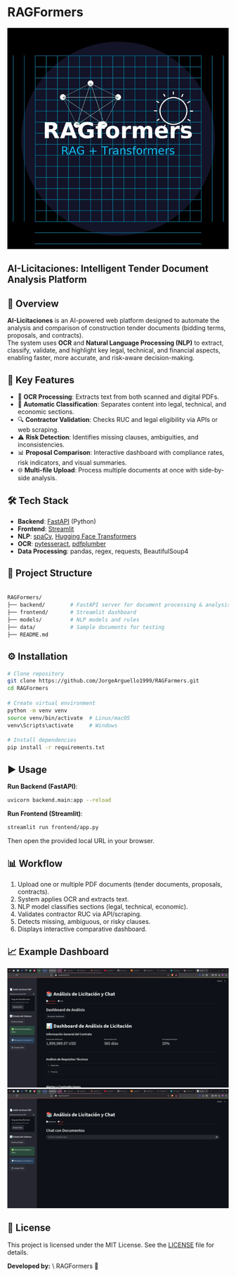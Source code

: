 # RAGFormers 

![RAGFormers icon](image.png)

## AI-Licitaciones: Intelligent Tender Document Analysis Platform

## 📌 Overview
**AI-Licitaciones** is an AI-powered web platform designed to automate the analysis and comparison of construction tender documents (bidding terms, proposals, and contracts).  
The system uses **OCR** and **Natural Language Processing (NLP)** to extract, classify, validate, and highlight key legal, technical, and financial aspects, enabling faster, more accurate, and risk-aware decision-making.

## 🚀 Key Features
- 📄 **OCR Processing**: Extracts text from both scanned and digital PDFs.  
- 🧠 **Automatic Classification**: Separates content into legal, technical, and economic sections.  
- 🔍 **Contractor Validation**: Checks RUC and legal eligibility via APIs or web scraping.  
- ⚠️ **Risk Detection**: Identifies missing clauses, ambiguities, and inconsistencies.  
- 📊 **Proposal Comparison**: Interactive dashboard with compliance rates, risk indicators, and visual summaries.  
- 🌐 **Multi-file Upload**: Process multiple documents at once with side-by-side analysis.

## 🛠 Tech Stack
- **Backend**: [FastAPI](https://fastapi.tiangolo.com/) (Python)  
- **Frontend**: [Streamlit](https://streamlit.io/)  
- **NLP**: [spaCy](https://spacy.io/), [Hugging Face Transformers](https://huggingface.co/)  
- **OCR**: [pytesseract](https://github.com/madmaze/pytesseract), [pdfplumber](https://github.com/jsvine/pdfplumber)  
- **Data Processing**: pandas, regex, requests, BeautifulSoup4  

## 📂 Project Structure
```bash

RAGFormers/
├── backend/        # FastAPI server for document processing & analysis
├── frontend/       # Streamlit dashboard
├── models/         # NLP models and rules
├── data/           # Sample documents for testing
├── README.md

```

## ⚙️ Installation
```bash
# Clone repository
git clone https://github.com/JorgeArguello1999/RAGFarmers.git
cd RAGFormers

# Create virtual environment
python -m venv venv
source venv/bin/activate  # Linux/macOS
venv\Scripts\activate     # Windows

# Install dependencies
pip install -r requirements.txt
````

## ▶️ Usage

**Run Backend (FastAPI)**:

```bash
uvicorn backend.main:app --reload
```

**Run Frontend (Streamlit)**:

```bash
streamlit run frontend/app.py
```

Then open the provided local URL in your browser.

## 📊 Workflow

1. Upload one or multiple PDF documents (tender documents, proposals, contracts).
2. System applies OCR and extracts text.
3. NLP model classifies sections (legal, technical, economic).
4. Validates contractor RUC via API/scraping.
5. Detects missing, ambiguous, or risky clauses.
6. Displays interactive comparative dashboard.

## 📈 Example Dashboard

![Dashboard Preview](frontend/dashboard_example.png)
![ChatPreview](frontend/chatbot_example.png)

## 📜 License

This project is licensed under the MIT License. See the [LICENSE](LICENSE.md) file for details.


**Developed by:** \ RAGFormers 🚀